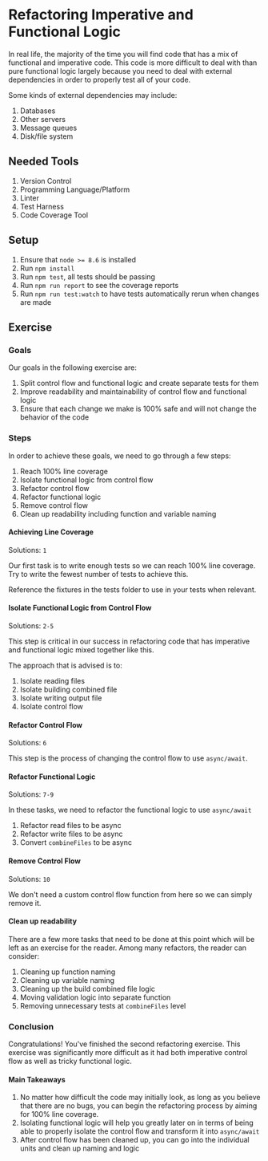 # Refactoring Imperative and Functional Logic

In real life, the majority of the time you will find code that has a mix of functional and imperative code. This code is more difficult to deal with than pure functional logic largely because you need to deal with external dependencies in order to properly test all of your code.

Some kinds of external dependencies may include:

1. Databases
2. Other servers
3. Message queues
4. Disk/file system

## Needed Tools

1. Version Control
2. Programming Language/Platform
3. Linter
4. Test Harness
5. Code Coverage Tool

## Setup

1. Ensure that `node >= 8.6` is installed
2. Run `npm install`
3. Run `npm test`, all tests should be passing
4. Run `npm run report` to see the coverage reports
5. Run `npm run test:watch` to have tests automatically rerun when changes are made

## Exercise

### Goals

Our goals in the following exercise are:

1. Split control flow and functional logic and create separate tests for them
2. Improve readability and maintainability of control flow and functional logic
3. Ensure that each change we make is 100% safe and will not change the behavior of the code

### Steps

In order to achieve these goals, we need to go through a few steps:

1. Reach 100% line coverage
2. Isolate functional logic from control flow
3. Refactor control flow
4. Refactor functional logic
5. Remove control flow
6. Clean up readability including function and variable naming

#### Achieving Line Coverage

Solutions: `1`

Our first task is to write enough tests so we can reach 100% line coverage. Try to write the fewest number of tests to achieve this.

Reference the fixtures in the tests folder to use in your tests when relevant.

#### Isolate Functional Logic from Control Flow

Solutions: `2-5`

This step is critical in our success in refactoring code that has imperative and functional logic mixed together like this.

The approach that is advised is to:

1. Isolate reading files
2. Isolate building combined file
3. Isolate writing output file
4. Isolate control flow

#### Refactor Control Flow

Solutions: `6`

This step is the process of changing the control flow to use `async/await`.

#### Refactor Functional Logic

Solutions: `7-9`

In these tasks, we need to refactor the functional logic to use `async/await`

1. Refactor read files to be async
2. Refactor write files to be async
3. Convert `combineFiles` to be async

#### Remove Control Flow

Solutions: `10`

We don't need a custom control flow function from here so we can simply remove it.

#### Clean up readability

There are a few more tasks that need to be done at this point which will be left as an exercise for the reader. Among many refactors, the reader can consider:

1. Cleaning up function naming
2. Cleaning up variable naming
3. Cleaning up the build combined file logic
4. Moving validation logic into separate function
5. Removing unnecessary tests at `combineFiles` level

### Conclusion

Congratulations! You've finished the second refactoring exercise. This exercise was significantly more difficult as it had both imperative control flow as well as tricky functional logic.

#### Main Takeaways

1. No matter how difficult the code may initially look, as long as you believe that there are no bugs, you can begin the refactoring process by aiming for 100% line coverage.
2. Isolating functional logic will help you greatly later on in terms of being able to properly isolate the control flow and transform it into `async/await`
3. After control flow has been cleaned up, you can go into the individual units and clean up naming and logic